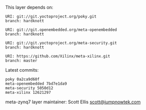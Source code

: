 This layer depends on:

    URI: git://git.yoctoproject.org/poky.git
    branch: hardknott

    URI: git://git.openembedded.org/meta-openembedded
    branch: hardknott

    URI: git://git.yoctoproject.org/meta-security.git
    branch: hardknott

    URI: https://github.com/Xilinx/meta-xilinx.git 
    branch: master

Latest commits:

    poky 0a2ca9d60f
    meta-openembedded 7bd7e1da9
    meta-security 5050d12
    meta-xilinx 12621297

meta-zynq7 layer maintainer: Scott Ellis <scott@jumpnowtek.com>
